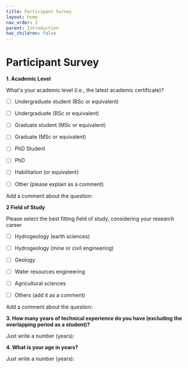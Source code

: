 ```yaml
---
title: Participant Survey
layout: home
nav_order: 1
parent: Introduction
has_children: false
---
```


<script
  src="https://cdn.mathjax.org/mathjax/latest/MathJax.js?config=TeX-AMS-MML_HTMLorMML"
  type="text/javascript">
</script>

# Participant Survey
**1. Academic Level**

What's your academic level (i.e., the latest academic certificate)?


- [ ] Undergraduate student (BSc or equivalent)

- [ ] Undergraduate (BSc or equivalent)

- [ ] Graduate student (MSc or equivalent)

- [ ] Graduate (MSc or equivalent)

- [ ] PhD Student

- [ ] PhD

- [ ] Habilitation (or equivalent)

- [ ] Other (please explain as a comment)

Add a comment about the question: 



**2 Field of Study**

Please select the best fitting field of study, considering your research career

- [ ] Hydrogeology (earth sciences)

- [ ] Hydrogeology (mine or civil engineering)

- [ ] Geology

- [ ] Water resources engineering

- [ ] Agricultural sciences

- [ ] Others (add it as a comment)

Add a comment about the question:

**3. How many years of technical experience do you have (excluding the overlapping period as a student)?**


Just write a number (years):

**4. What is your age in years?**

Just write a number (years):